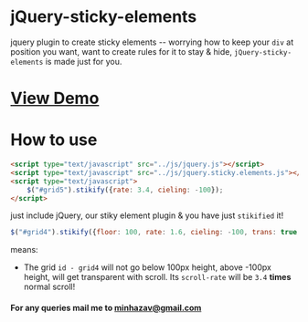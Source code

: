 jQuery-sticky-elements
======================

jquery plugin to create sticky elements -- worrying how to keep your `div` 
at position you want, want to create rules for it to stay & hide, `jQuery-sticky-elements` is 
made just for you.

[View Demo](http://www.minhazav.me/samples/jquery-sticky-elements/)
=============

How to use
=============
```html
<script type="text/javascript" src="../js/jquery.js"></script>
<script type="text/javascript" src="../js/jquery.sticky.elements.js"></script>
<script type="text/javascript">
	$("#grid5").stikify({rate: 3.4, cieling: -100});
</script>
```

just include jQuery, our stiky element plugin & you have just `stikified` it!


```js
$("#grid4").stikify({floor: 100, rate: 1.6, cieling: -100, trans: true, rate: 3.4});
```
means:
 - The grid `id - grid4` will not go below 100px height, above -100px height, will get transparent with scroll. Its `scroll-rate` will be `3.4` **times** normal scroll!
 
#### For any queries mail me to minhazav@gmail.com
